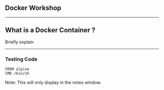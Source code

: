 ## Docker Workshop

---

## What is a Docker Container ?

Briefly explain

---

### Testing Code

```
FROM alpine
CMD /bin/sh

```
Note:
This will only display in the notes window.